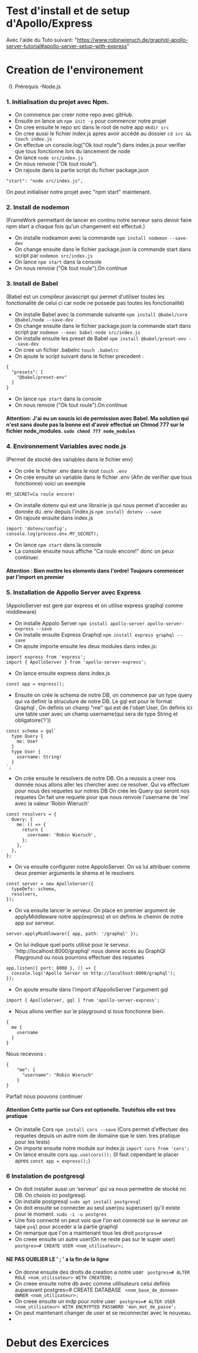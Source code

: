 # Test d'install et de setup d'Apollo/Express
Avec l'aide du Tuto suivant: "https://www.robinwieruch.de/graphql-apollo-server-tutorial#apollo-server-setup-with-express"
# Creation de l'environement
0. Prérequis
-Node.js

### 1. Initialisation du projet avec Npm.
- On commence par creer notre repo avec gitHub. 
- Ensuite on lance un ```npm init -y``` pour commencer notre projet
- On cree ensuite le repo src dans le root de notre app ```mkdir src```
- On cree aussi le fichier index.js apres avoir accédé au dossier ```cd src && touch index.js```
- On effectue un console.log("Ok tout roule") dans index.js pour verifier que tous fonctionne lors du lancement de node
- On lance ```node src/index.js```
- On nous renvoie ("Ok tout roule").
- On rajoute dans la partie script du fichier package.json 
```
"start": "node src/index.js",
```
On peut initialiser notre projet avec "npm start" maintenant.

### 2. Install de nodemon
(FrameWork permettant de lancer en continu notre serveur sans devoir faire npm start a chaque fois qu'un changement est effectué.)
- On installe nodeamon avec la commande ```npm install nodemon --save-dev```
- On change ensuite dans le fichier package.json la commande start dans script par ```nodemon src/index.js```
- On lance ```npm start``` dans la console
- On nous renvoie ("Ok tout roule").On continue

### 3. Install de Babel
(Babel est un compileur javascript qui permet d'utiliser toutes les fonctionalité de celui ci car node ne possede pas toutes les fonctionalité)
- On installe Babel avec la commande suivante ```npm install @babel/core @babel/node --save-dev```
- On change ensuite dans le fichier package.json la commande start dans script par ```nodemon --exec babel-node src/index.js```
- On installe ensuite les preset de Babel ```npm install @babel/preset-env --save-dev```
- On cree un fichier .babelrc ```touch .babelrc```
- On ajoute le script suivant dans le fichier precedent :
```
{
  "presets": [
    "@babel/preset-env"
  ]
}
```
- On lance ```npm start``` dans la console
- On nous renvoie ("Ok tout roule").On continue

#### Attention: J'ai eu un soucis ici de permission avec Babel. Ma solution qui n'est sans doute pas la bonne est d'avoir effectué un Chmod 777 sur le fichier node_modules. ```sudo chmod 777 node_modules```

### 4. Environnement Variables avec node.js 
(Permet de stocké des variables dans le fichier env)
- On crée le fichier .env dans le root ```touch .env```
- On crée ensuite un variable dans le fichier .env (Afin de verifier que tous fonctionne) voici un exemple
```
MY_SECRET=Ca roule encore!
```
- On installe dotenv qui est une librairie js qui nous permet d'acceder au donnée du .env depuis l'index.js ```npm install dotenv --save```
- On rajoute ensuite dans index.js
```
import 'dotenv/config';
console.log(process.env.MY_SECRET);
```
- On lance ```npm start``` dans la console
- La console ensuite nous affiche "Ca roule encore!" donc on peux continuer.
#### Attention : Bien mettre les elements dans l'ordre! Toujours commencer par l'import en premier

### 5. Installation de Appollo Server avec Express
(AppoloServer est geré par express et on utilise express graphql comme middleware)
- On installe Appolo Server ```npm install apollo-server apollo-server-express --save```
- On installe ensuite Express Graphql ```npm install express graphql --save```
- On ajoute importe ensuite les deux modules dans index.js:
```
import express from 'express';
import { ApolloServer } from 'apollo-server-express';
```
- On lance ensuite express dans index.js
```
const app = express();
```
- Ensuite on crée le schema de notre DB, on commence par un type query qui va definir la strucuture de notre DB. Le gql est pour le format Graphql ,
On definis un champ "me" qui est de l'objet User,
On definis ici une table user avec un champ username(qui sera de type String et obligatoire('!'))
```
const schema = gql`
  type Query {
    me: User
  }
  type User {
    username: String!
  }
`;
```
- On crée ensuite le resolvers de notre DB. On a reussis a creer nos donnée nous allons aller les chercher avec ce resolver. Qui va effectuer pour nous des requetes sur notres DB
On crée les Query qui seront nos requetes
On fait une requete pour que nous renvoie l'username de 'me' avec la valeur 'Robin Wieruch'
```
const resolvers = {
  Query: {
    me: () => {
      return {
        username: 'Robin Wieruch',
      };
    },
  },
};
```
- On va ensuite configurer notre AppoloServer. On va lui attribuer comme deux premier arguments le shema et le resolvers
```
const server = new ApolloServer({
  typeDefs: schema,
  resolvers,
});
```
- On va ensuite lancer le serveur. On place en premier argument de applyMiddleware notre app(express) et on definis le chemin de notre app sur serveur.
```
server.applyMiddleware({ app, path: '/graphql' });
```
- On lui indique quel ports utilisé pour le serveur. 'http://localhost:8000/graphql' nous donne accés au GraphQl Playground ou nous pourrons effectuer des requetes
```
app.listen({ port: 8000 }, () => {
  console.log('Apollo Server on http://localhost:8000/graphql');
});
```
- On ajoute ensuite dans l'import d'AppolloServer l'argument gql 
```
import { ApolloServer, gql } from 'apollo-server-express';
```

- Nous allons verifier sur le playground si tous fonctionne bien.
```
{
  me {
    username
  }
}
```
Nous recevons :
```
{
    "me": {
      "username": "Robin Wieruch"
    }
}
```
Parfait nous pouvons continuer

#### Attention Cette partie sur Cors est optionelle. Toutefois elle est tres pratique
- On installe Cors ```npm install cors --save```
(Cors permet d'effectuer des requetes depuis un autre nom de domaine que le sien. tres pratique pour les tests)
- On importe ensuite notre module sur index.js ```import cors from 'cors';```
- On lance ensuite cors ```app.use(cors());```
(Il faut cependant le placer apres ```const app = express();```)

### 6 Instalation de postgresql
- On doit installer aussi un 'serveur' qui va nous permettre de stocké no DB. On choisis ici postgresql.
- On installe postgresql  ```sudo apt install postgresql```
- On doit ensuite se connecter au seul user(ou superuser) qu'il existe pour le moment. ```sudo -i -u postgres```
- Une fois connecté on peut vois que l'on ext connecté sur le serveur on tape ```psql``` pour acceder a la partie graphql
- On remarque que l'on a maintenant tous les droit ```postgres=# ```
- On creee ensuite un autre user(On ne reste pas sur le super user) ```postgres=# CREATE USER <nom_utilisateur>;``` 
#### NE PAS OUBLIER LE ' ; ' a la fin de la ligne
- On donne ensuite des droits de creation a notre user ``` postgres=# ALTER ROLE <nom_utilisateur> WITH CREATEDB;``` 
- On creee ensuite notre db avec comme utilisateurs celui definis auparavant postgres=# CREATE DATABASE ``` <nom_base_de_donnee> OWNER <nom_utilisateur>;``` 
- On creee ensuite un mdp pour notre user  ``` postgres=# ALTER USER <nom_utilisateur> WITH ENCRYPTED PASSWORD 'mon_mot_de_passe';``` 
- On peut maintenant changer de user et se reconnecter avec le nouveau.
- 









# Debut des Exercices

